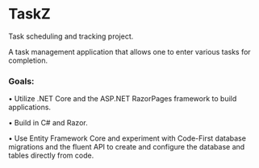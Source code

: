 # TaskZ
Task scheduling and tracking project.

A task management application that allows one to enter various tasks for completion.

### Goals:

•	Utilize .NET Core and the ASP.NET RazorPages framework to build applications.

•	Build in C# and Razor.

•	Use Entity Framework Core and experiment with Code-First database migrations and the fluent API to create and configure the database and tables directly from code.
